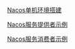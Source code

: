 [Nacos单机环境搭建](https://github.com/shenjy24/jackal-spring-cloud-alibaba-server/blob/main/doc/Nacos%E5%8D%95%E6%9C%BA%E7%8E%AF%E5%A2%83%E6%90%AD%E5%BB%BA.md)

[Nacos服务提供者示例](https://github.com/shenjy24/jackal-spring-cloud-alibaba-server/blob/main/doc/Nacos服务提供者示例.md)

[Nacos服务消费者示例](https://github.com/shenjy24/jackal-spring-cloud-alibaba-server/blob/main/doc/Nacos服务消费者示例.md)